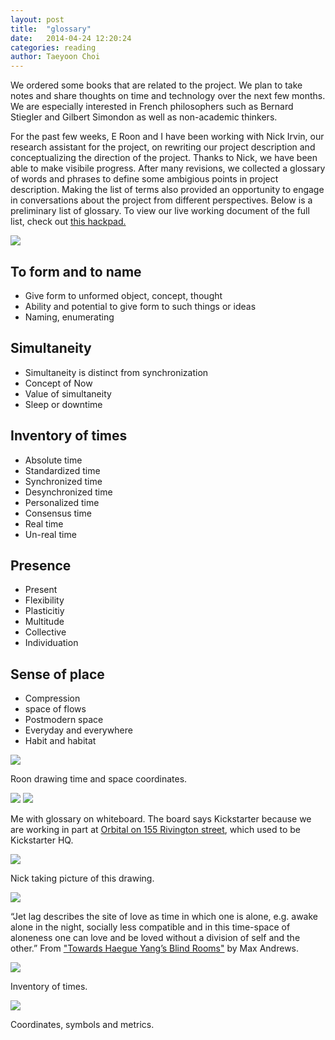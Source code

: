 ```yaml
---
layout: post
title:  "glossary"
date:   2014-04-24 12:20:24
categories: reading
author: Taeyoon Choi
---
```


We ordered some books that are related to the project. We plan to take notes and share thoughts on time and technology over the next few months. We are especially interested in French philosophers such as Bernard Stiegler and Gilbert Simondon as well as non-academic thinkers.


For the past few weeks, E Roon and I have been working with Nick Irvin, our research assistant for the project, on rewriting our project description and conceptualizing the direction of the project. Thanks to Nick, we have been able to make visibile progress. After many revisions, we collected a glossary of words and phrases to define some ambigious points in project description. Making the list of terms also provided an opportunity to engage in conversations about the project from different perspectives. Below is a preliminary list of glossary. To view our live working document of the full list, check out <a href="https://hackpad.com/Elsewhen-Glossary-oHUuh0aIktI">this hackpad.</a>  


<img src="https://farm8.staticflickr.com/7309/13977819079_c15a2ab5cb_z.jpg">


## To form and to name

* Give form to unformed object, concept, thought
* Ability and potential to give form to such things or ideas  
* Naming, enumerating

## Simultaneity

* Simultaneity is distinct from synchronization
* Concept of Now
* Value of simultaneity
* Sleep or downtime

## Inventory of times

* Absolute time
* Standardized time
* Synchronized time
* Desynchronized time
* Personalized time
* Consensus time
* Real time
* Un-real time

## Presence

* Present
* Flexibility
* Plasticitiy
* Multitude
* Collective
* Individuation

## Sense of place

* Compression
* space of flows
* Postmodern space
* Everyday and everywhere
* Habit and habitat



<img src="https://farm6.staticflickr.com/5518/13977738959_546c767823_z.jpg">

Roon drawing time and space coordinates.

<img src="https://farm3.staticflickr.com/2902/13977746857_f0bdc050b9_z.jpg">

<img src="https://farm8.staticflickr.com/7384/13977756080_acb3191aaa_z.jpg">

Me with glossary on whiteboard. The board says Kickstarter because we are working in part at <a href="http://www.orbitalnyc.com/">Orbital on 155 Rivington street</a>, which used to be Kickstarter HQ.

<img src="https://farm8.staticflickr.com/7325/14161078531_f0e98d4745_z.jpg">

Nick taking picture of this drawing.

<img src="https://farm8.staticflickr.com/7104/14025328905_38fbfd997f_z.jpg">

“Jet lag describes the site of love as time in which one is alone, e.g. awake alone in the night, socially less compatible and in this time-space of aloneness one can love and be loved without a division of self and the other.” From <a href="http://www.lttds.org/assets/Andrews-HaegueYang-ENGL.pdf">"Towards Haegue Yang’s Blind Rooms"</a> by Max Andrews.

<img src="https://farm8.staticflickr.com/7273/14002208786_d3f1732cf0_z.jpg">

Inventory of times.

<img src="https://farm3.staticflickr.com/2915/14002208966_375aeeabd7_z.jpg">

Coordinates, symbols and metrics.

